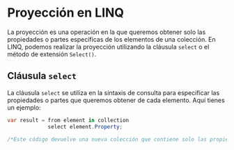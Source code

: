 # Proyección en LINQ

La proyección es una operación en la que queremos obtener solo las propiedades o partes específicas de los elementos de una colección. En LINQ, podemos realizar la proyección utilizando la cláusula `select` o el método de extensión `Select()`.

## Cláusula `select`

La cláusula `select` se utiliza en la sintaxis de consulta para especificar las propiedades o partes que queremos obtener de cada elemento. Aquí tienes un ejemplo:

```csharp
var result = from element in collection
             select element.Property;

/*Este código devuelve una nueva colección que contiene solo las propiedades element.Property de cada elemento de la colección.*/